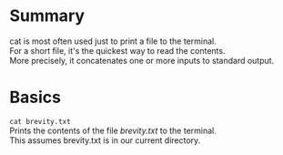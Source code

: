 # Summary

cat is most often used just to print a file to the terminal.  
For a short file, it's the quickest way to read the contents.  
More precisely, it concatenates one or more inputs to standard output.  

# Basics

`cat brevity.txt`  
Prints the contents of the file *brevity.txt* to the terminal.  
This assumes brevity.txt is in our current directory. 

